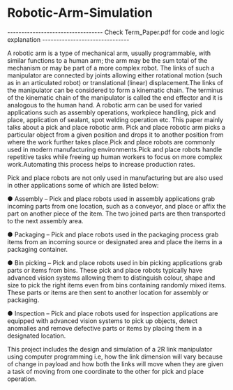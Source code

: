# Robotic-Arm-Simulation

----------------------------------    Check Term_Paper.pdf for code and logic explanation    -------------------------------




A robotic arm is a type of mechanical arm, usually programmable, with similar functions to a human
arm; the arm may be the sum total of the mechanism or may be part of a more complex robot. The
links of such a manipulator are connected by joints allowing either rotational motion (such as in an
articulated robot) or translational (linear) displacement.The links of the manipulator can be
considered to form a kinematic chain. The terminus of the kinematic chain of the manipulator is
called the end effector and it is analogous to the human hand. A robotic arm can be used for varied
applications such as assembly operations, workpiece handling, pick and place, application of
sealant, spot welding operation etc. This paper mainly talks about a pick and place robotic arm.
Pick and place robotic arm picks a particular object from a given position and drops it to another
position from where the work further takes place.Pick and place robots are commonly used in
modern manufacturing environments.Pick and place robots handle repetitive tasks while freeing up
human workers to focus on more complex work.Automating this process helps to increase
production rates.

Pick and place robots are not only used in manufacturing but are also used in other applications
some of which are listed below:

● Assembly – Pick and place robots used in assembly applications grab incoming parts
from one location, such as a conveyor, and place or affix the part on another piece of the
item. The two joined parts are then transported to the next assembly area.

● Packaging – Pick and place robots used in the packaging process grab items from an
incoming source or designated area and place the items in a packaging container.

● Bin picking – Pick and place robots used in bin picking applications grab parts or items
from bins. These pick and place robots typically have advanced vision systems allowing
them to distinguish colour, shape and size to pick the right items even from bins
containing randomly mixed items. These parts or items are then sent to another location
for assembly or packaging.

● Inspection – Pick and place robots used for inspection applications are equipped with
advanced vision systems to pick up objects, detect anomalies and remove defective
parts or items by placing them in a designated location.

This project includes the design and simulation of a 2R link manipulator using computer
programming i.e, how the link dimension will vary because of change in payload and how both the
links will move when they are given a task of moving from one coordinate to the other for pick and
place operation.
